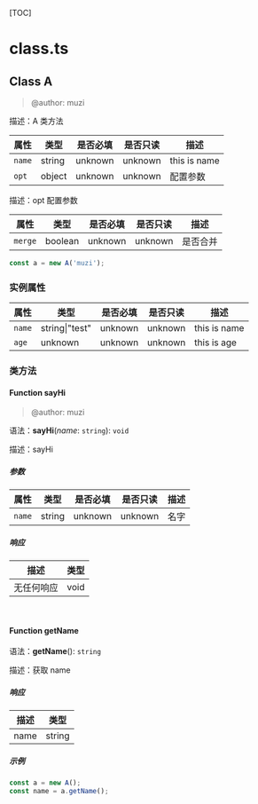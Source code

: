 

[TOC]


# class.ts


## Class A

> @author: muzi<br/>

描述：A 类方法

 

|属性|类型|是否必填|是否只读|描述|
|---|---|---|---|---|
|`name`|string|unknown|unknown|this is name<br/>|
|`opt`|object|unknown|unknown|配置参数<br/>|

描述：opt 配置参数

 

|属性|类型|是否必填|是否只读|描述|
|---|---|---|---|---|
|`merge`|boolean|unknown|unknown|是否合并<br/>|

```javascript
const a = new A('muzi');
```


### 实例属性

|属性|类型|是否必填|是否只读|描述|
|---|---|---|---|---|
|`name`|string\|"test"|unknown|unknown|this is name<br/>|
|`age`|unknown|unknown|unknown|this is age<br/>|


### 类方法


#### Function sayHi

> @author: muzi<br/>

语法：**sayHi**(*name*: `string`): `void`

描述：sayHi

##### 参数

|属性|类型|是否必填|是否只读|描述|
|---|---|---|---|---|
|`name`|string|unknown|unknown|名字<br/>|


##### 响应

|描述|类型|
|---|---|
|无任何响应<br/>|void|

<br>

#### Function getName


语法：**getName**(): `string`

描述：获取 name

##### 响应

|描述|类型|
|---|---|
|name<br/>|string|


##### 示例
```javascript
const a = new A();
const name = a.getName();
```

<br>

